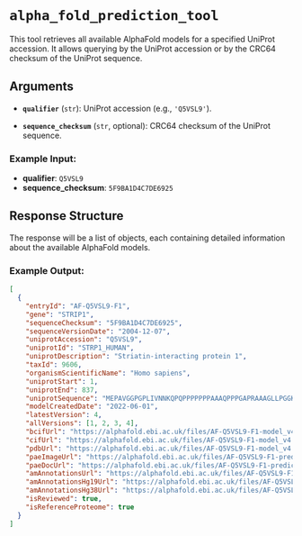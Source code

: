 # `alpha_fold_prediction_tool`

This tool retrieves all available AlphaFold models for a specified UniProt accession. It allows querying by the UniProt accession or by the CRC64 checksum of the UniProt sequence.

## Arguments
- **`qualifier`** (`str`):
  UniProt accession (e.g., `'Q5VSL9'`).

- **`sequence_checksum`** (`str`, optional):
  CRC64 checksum of the UniProt sequence.

### Example Input:
- **qualifier**: `Q5VSL9`
- **sequence_checksum**: `5F9BA1D4C7DE6925`

## Response Structure

The response will be a list of objects, each containing detailed information about the available AlphaFold models.


### Example Output:

```json
[
  {
    "entryId": "AF-Q5VSL9-F1",
    "gene": "STRIP1",
    "sequenceChecksum": "5F9BA1D4C7DE6925",
    "sequenceVersionDate": "2004-12-07",
    "uniprotAccession": "Q5VSL9",
    "uniprotId": "STRP1_HUMAN",
    "uniprotDescription": "Striatin-interacting protein 1",
    "taxId": 9606,
    "organismScientificName": "Homo sapiens",
    "uniprotStart": 1,
    "uniprotEnd": 837,
    "uniprotSequence": "MEPAVGGPGPLIVNNKQPQPPPPPPPAAAQPPPGAPRAAAGLLPGGKAREFN...",
    "modelCreatedDate": "2022-06-01",
    "latestVersion": 4,
    "allVersions": [1, 2, 3, 4],
    "bcifUrl": "https://alphafold.ebi.ac.uk/files/AF-Q5VSL9-F1-model_v4.bcif",
    "cifUrl": "https://alphafold.ebi.ac.uk/files/AF-Q5VSL9-F1-model_v4.cif",
    "pdbUrl": "https://alphafold.ebi.ac.uk/files/AF-Q5VSL9-F1-model_v4.pdb",
    "paeImageUrl": "https://alphafold.ebi.ac.uk/files/AF-Q5VSL9-F1-predicted_aligned_error_v4.png",
    "paeDocUrl": "https://alphafold.ebi.ac.uk/files/AF-Q5VSL9-F1-predicted_aligned_error_v4.json",
    "amAnnotationsUrl": "https://alphafold.ebi.ac.uk/files/AF-Q5VSL9-F1-aa-substitutions.csv",
    "amAnnotationsHg19Url": "https://alphafold.ebi.ac.uk/files/AF-Q5VSL9-F1-hg19.csv",
    "amAnnotationsHg38Url": "https://alphafold.ebi.ac.uk/files/AF-Q5VSL9-F1-hg38.csv",
    "isReviewed": true,
    "isReferenceProteome": true
  }
]
```
